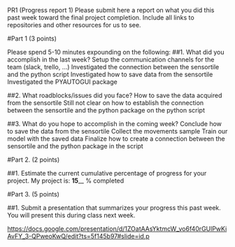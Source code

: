 PR1 (Progress report 1)
Please submit here a report on what you did this past week toward the final project completion. Include all links to repositories and other resources for us to see.

#Part 1 (3 points)

Please spend 5-10 minutes expounding on the following:
##1. What did you accomplish in the last week?
Setup the communication channels for the team (slack, trello, ...)
Investigated the connection between the sensortile and the python script
Investigated how to save data from the sensortile
Investigated the PYAUTOGUI package

##2. What roadblocks/issues did you face?
How to save the data acquired from the sensortile
Still not clear on how to establish the connection between the sensortile and the python package on the python script

##3. What do you hope to accomplish in the coming week?
Conclude how to save the data from the sensortile
Collect the movements sample
Train our model with the saved data
Finalize how to create a connection between the sensortile and the python package in the script

#Part 2. (2 points)

##1. Estimate the current cumulative percentage of progress for your project.
My project is: ____15______ % completed

#Part 3. (5 points)

##1. Submit a presentation that summarizes your progress this past week.
You will present this during class next week.

https://docs.google.com/presentation/d/1ZOatAAsYktmcW_vo6f40rGUlPwKiAvFY_3-QPweoKwQ/edit?ts=5f145b97#slide=id.p
